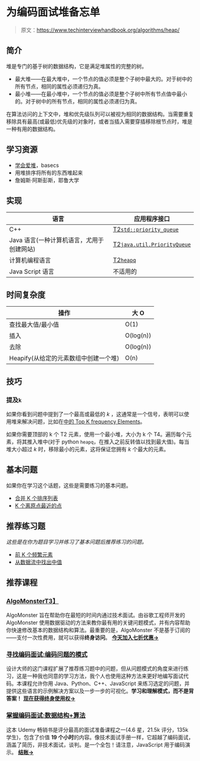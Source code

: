 # 为编码面试堆备忘单

> 原文：<https://www.techinterviewhandbook.org/algorithms/heap/>



## 简介[](#introduction "Direct link to heading")

堆是专门的基于树的数据结构，它是满足堆属性的完整的树。

*   最大堆——在最大堆中，一个节点的值必须是整个子树中最大的。对于树中的所有节点，相同的属性必须递归为真。
*   最小堆——在最小堆中，一个节点的值必须是整个子树中所有节点值中最小的。对于树中的所有节点，相同的属性必须递归为真。

在算法访问的上下文中，堆和优先级队列可以被视为相同的数据结构。当需要重复移除具有最高(或最低)优先级的对象时，或者当插入需要穿插移除根节点时，堆是一种有用的数据结构。

## 学习资源[](#learning-resources "Direct link to heading")

*   [学会爱堆](https://medium.com/basecs/learning-to-love-heaps-cef2b273a238)，basecs
*   用堆排序将所有的东西堆起来
*   詹姆斯·阿斯彭斯，耶鲁大学

## 实现[](#implementations "Direct link to heading")

| 语言 | 应用程序接口 |
| --- | --- |
| C++ | [T2`std::priority_queue`](https://docs.microsoft.com/en-us/cpp/standard-library/priority-queue-class) |
| Java 语言(一种计算机语言，尤用于创建网站) | [T2`java.util.PriorityQueue`](https://docs.oracle.com/javase/10/docs/api/java/util/PriorityQueue.html) |
| 计算机编程语言 | [T2`heapq`](https://docs.python.org/library/heapq.html) |
| Java Script 语言 | 不适用的 |

## 时间复杂度[](#time-complexity "Direct link to heading")

| 操作 | 大 O |
| --- | --- |
| 查找最大值/最小值 | O(1) |
| 插入 | O(log(n)) |
| 去除 | O(log(n)) |
| Heapify(从给定的元素数组中创建一个堆) | O(n) |

## 技巧[](#techniques "Direct link to heading")

### 提及`k`[](#mention-of-k "Direct link to heading")

如果你看到问题中提到了一个最高或最低的 *k* ，这通常是一个信号，表明可以使用堆来解决问题，比如在[中的 Top K frequency Elements](https://leetcode.com/problems/top-k-frequent-elements/)。

如果你需要顶部的 k 个 T2 元素，使用一个最小堆，大小为 k 个 T4。遍历每个元素，将其推入堆中(对于 python `heapq`，在推入之前反转值以找到最大值)。每当堆大小超过 *k* 时，移除最小的元素，这将保证您拥有 *k* 个最大的元素。

## 基本问题[](#essential-questions "Direct link to heading")

如果你在学习这个话题，这些是需要练习的基本问题。

*   [合并 K 个排序列表](https://leetcode.com/problems/merge-k-sorted-lists/)
*   [K 个离原点最近的点](https://leetcode.com/problems/k-closest-points-to-origin/)

## 推荐练习题[](#recommended-practice-questions "Direct link to heading")

*这些是在你为题目学习并练习了基本问题后推荐练习的问题。*

*   [前 K 个频繁元素](https://leetcode.com/problems/top-k-frequent-elements/)
*   [从数据流中找出中值](https://leetcode.com/problems/find-median-from-data-stream/)

## 推荐课程[](#recommended-courses "Direct link to heading")

### [AlgoMonster](https://shareasale.com/r.cfm?b=1873647&u=3114753&m=114505&urllink=&afftrack=)[T3】](#algomonster "Direct link to heading")

AlgoMonster 旨在帮助你在最短的时间内通过技术面试。由谷歌工程师开发的 AlgoMonster 使用数据驱动的方法来教你最有用的关键问题模式，并有内容帮助你快速修改基本的数据结构和算法。最重要的是，AlgoMonster 不是基于订阅的——支付一次性费用，就可以获得**终身访问**。 [**今天加入七折优惠→**](https://shareasale.com/r.cfm?b=1873647&u=3114753&m=114505&urllink=&afftrack=)

### [寻找编码面试:编码问题的模式](https://designgurus.org/link/kJSIoU?url=https%3A%2F%2Fdesigngurus.org%2Fcourse%3Fcourseid%3Dgrokking-the-coding-interview)[](#grokking-the-coding-interview-patterns-for-coding-questions "Direct link to heading")

设计大师的这门课程扩展了推荐练习题中的问题，但从问题模式的角度来进行练习，这是一种我也同意的学习方法，我个人也使用这种方法来更好地编写面试代码。本课程允许你用 Java、Python、C++、JavaScript 来练习选定的问题，并提供这些语言的示例解决方案以及一步一步的可视化。**学习和理解模式，而不是背答案！** [**现在获得终身使用权→**](https://designgurus.org/link/kJSIoU?url=https%3A%2F%2Fdesigngurus.org%2Fcourse%3Fcourseid%3Dgrokking-the-coding-interview)

### [掌握编码面试:数据结构+算法](https://fxo.co/DQpY)[](#master-the-coding-interview-data-structures--algorithms "Direct link to heading")

这本 Udemy 畅销书是评分最高的面试准备课程之一(4.6 星，21.5k 评分，135k 学生)，包含了价值 **19 个小时**的内容。像技术面试手册一样，它超越了编码面试，涵盖了简历，非技术面试，谈判。是一个全包！请注意，JavaScript 用于编码演示。 [**结账→**](https://fxo.co/DQpY)

